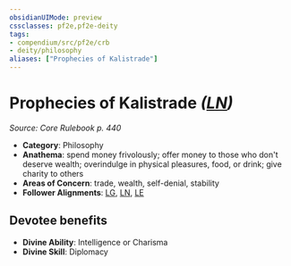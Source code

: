 ```yaml
---
obsidianUIMode: preview
cssclasses: pf2e,pf2e-deity
tags:
- compendium/src/pf2e/crb
- deity/philosophy
aliases: ["Prophecies of Kalistrade"]
---
```

# Prophecies of Kalistrade *([LN](rules/traits/ln-b1.md "Lawful Neutral Alignment Trait"))*  
*Source: Core Rulebook p. 440*  

- **Category**: Philosophy
- **Anathema**: spend money frivolously; offer money to those who don't deserve wealth; overindulge in physical pleasures, food, or drink; give charity to others
- **Areas of Concern**: trade, wealth, self-denial, stability
- **Follower Alignments**: [LG](rules/traits/lg-b1.md "Lawful Good Alignment Trait"), [LN](rules/traits/ln-b1.md "Lawful Neutral Alignment Trait"), [LE](rules/traits/le-b1.md "Lawful Evil Alignment Trait")

## Devotee benefits

- **Divine Ability**: Intelligence or Charisma
- **Divine Skill**: Diplomacy